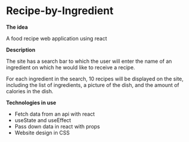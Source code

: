 # Recipe-by-Ingredient
**The idea**

 A food recipe web application using react

**Description**

The site has a search bar to which the user will enter the name of an ingredient on which he would like to receive a recipe. 

For each ingredient in the search, 10 recipes will be displayed on the site, including the list of ingredients, a picture of the dish, and the amount of calories in the dish.


**Technologies in use**

- Fetch data from an api with react
- useState and useEffect 
- Pass down data in react with props
- Website design in CSS

